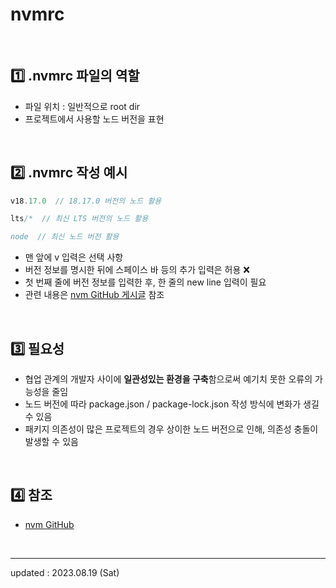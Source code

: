 # nvmrc

<br>

## 1️⃣ .nvmrc 파일의 역할
- 파일 위치 : 일반적으로 root dir
- 프로젝트에서 사용할 노드 버전을 표현

<br>

## 2️⃣ .nvmrc 작성 예시

```javascript
v18.17.0  // 18.17.0 버전의 노드 활용

lts/*  // 최신 LTS 버전의 노드 활용

node  // 최신 노드 버전 활용
```

- 맨 앞에 v 입력은 선택 사항
- 버전 정보를 명시한 뒤에 스페이스 바 등의 추가 입력은 허용 ❌
- 첫 번째 줄에 버전 정보를 입력한 후, 한 줄의 new line 입력이 필요
- 관련 내용은 <a href="https://github.com/nvm-sh/nvm#nvmrc">nvm GitHub 게시글</a> 참조

<br>

## 3️⃣ 필요성
- 협업 관계의 개발자 사이에 **일관성있는 환경을 구축**함으로써 예기치 못한 오류의 가능성을 줄임
- 노드 버전에 따라 package.json / package-lock.json 작성 방식에 변화가 생길 수 있음
- 패키지 의존성이 많은 프로젝트의 경우 상이한 노드 버전으로 인해, 의존성 충돌이 발생할 수 있음

<br>

## 4️⃣ 참조
- <a href="https://github.com/nvm-sh/nvm#nvmrc">nvm GitHub</a>

<br>

<hr>

updated : 2023.08.19 (Sat)
